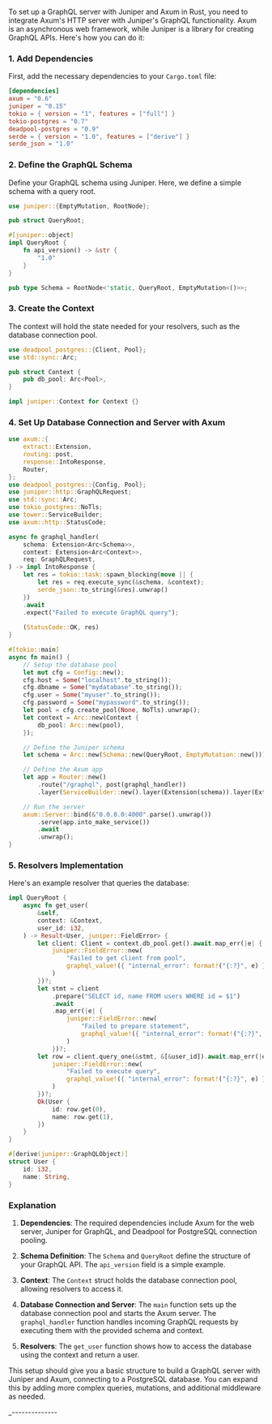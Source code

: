 To set up a GraphQL server with Juniper and Axum in Rust, you need to integrate Axum's HTTP server with Juniper's GraphQL functionality. Axum is an asynchronous web framework, while Juniper is a library for creating GraphQL APIs. Here's how you can do it:

### 1. **Add Dependencies**

First, add the necessary dependencies to your `Cargo.toml` file:

```toml
[dependencies]
axum = "0.6"
juniper = "0.15"
tokio = { version = "1", features = ["full"] }
tokio-postgres = "0.7"
deadpool-postgres = "0.9"
serde = { version = "1.0", features = ["derive"] }
serde_json = "1.0"
```

### 2. **Define the GraphQL Schema**

Define your GraphQL schema using Juniper. Here, we define a simple schema with a query root.

```rust
use juniper::{EmptyMutation, RootNode};

pub struct QueryRoot;

#[juniper::object]
impl QueryRoot {
    fn api_version() -> &str {
        "1.0"
    }
}

pub type Schema = RootNode<'static, QueryRoot, EmptyMutation<()>>;
```

### 3. **Create the Context**

The context will hold the state needed for your resolvers, such as the database connection pool.

```rust
use deadpool_postgres::{Client, Pool};
use std::sync::Arc;

pub struct Context {
    pub db_pool: Arc<Pool>,
}

impl juniper::Context for Context {}
```

### 4. **Set Up Database Connection and Server with Axum**

```rust
use axum::{
    extract::Extension,
    routing::post,
    response::IntoResponse,
    Router,
};
use deadpool_postgres::{Config, Pool};
use juniper::http::GraphQLRequest;
use std::sync::Arc;
use tokio_postgres::NoTls;
use tower::ServiceBuilder;
use axum::http::StatusCode;

async fn graphql_handler(
    schema: Extension<Arc<Schema>>,
    context: Extension<Arc<Context>>,
    req: GraphQLRequest,
) -> impl IntoResponse {
    let res = tokio::task::spawn_blocking(move || {
        let res = req.execute_sync(&schema, &context);
        serde_json::to_string(&res).unwrap()
    })
    .await
    .expect("Failed to execute GraphQL query");
    
    (StatusCode::OK, res)
}

#[tokio::main]
async fn main() {
    // Setup the database pool
    let mut cfg = Config::new();
    cfg.host = Some("localhost".to_string());
    cfg.dbname = Some("mydatabase".to_string());
    cfg.user = Some("myuser".to_string());
    cfg.password = Some("mypassword".to_string());
    let pool = cfg.create_pool(None, NoTls).unwrap();
    let context = Arc::new(Context {
        db_pool: Arc::new(pool),
    });

    // Define the Juniper schema
    let schema = Arc::new(Schema::new(QueryRoot, EmptyMutation::new()));

    // Define the Axum app
    let app = Router::new()
        .route("/graphql", post(graphql_handler))
        .layer(ServiceBuilder::new().layer(Extension(schema)).layer(Extension(context)));

    // Run the server
    axum::Server::bind(&"0.0.0.0:4000".parse().unwrap())
        .serve(app.into_make_service())
        .await
        .unwrap();
}
```

### 5. **Resolvers Implementation**

Here's an example resolver that queries the database:

```rust
impl QueryRoot {
    async fn get_user(
        &self,
        context: &Context,
        user_id: i32,
    ) -> Result<User, juniper::FieldError> {
        let client: Client = context.db_pool.get().await.map_err(|e| {
            juniper::FieldError::new(
                "Failed to get client from pool",
                graphql_value!({ "internal_error": format!("{:?}", e) }),
            )
        })?;
        let stmt = client
            .prepare("SELECT id, name FROM users WHERE id = $1")
            .await
            .map_err(|e| {
                juniper::FieldError::new(
                    "Failed to prepare statement",
                    graphql_value!({ "internal_error": format!("{:?}", e) }),
                )
            })?;
        let row = client.query_one(&stmt, &[&user_id]).await.map_err(|e| {
            juniper::FieldError::new(
                "Failed to execute query",
                graphql_value!({ "internal_error": format!("{:?}", e) }),
            )
        })?;
        Ok(User {
            id: row.get(0),
            name: row.get(1),
        })
    }
}

#[derive(juniper::GraphQLObject)]
struct User {
    id: i32,
    name: String,
}
```

### Explanation

1. **Dependencies**: The required dependencies include Axum for the web server, Juniper for GraphQL, and Deadpool for PostgreSQL connection pooling.

2. **Schema Definition**: The `Schema` and `QueryRoot` define the structure of your GraphQL API. The `api_version` field is a simple example.

3. **Context**: The `Context` struct holds the database connection pool, allowing resolvers to access it.

4. **Database Connection and Server**: The `main` function sets up the database connection pool and starts the Axum server. The `graphql_handler` function handles incoming GraphQL requests by executing them with the provided schema and context.

5. **Resolvers**: The `get_user` function shows how to access the database using the context and return a user.

This setup should give you a basic structure to build a GraphQL server with Juniper and Axum, connecting to a PostgreSQL database. You can expand this by adding more complex queries, mutations, and additional middleware as needed.


_--------------

